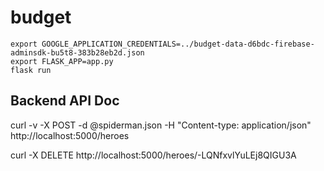 # budget

```
export GOOGLE_APPLICATION_CREDENTIALS=../budget-data-d6bdc-firebase-adminsdk-bu5t8-383b28eb2d.json
export FLASK_APP=app.py
flask run
```

## Backend API Doc

curl -v -X POST -d @spiderman.json -H "Content-type: application/json" http://localhost:5000/heroes

curl -X DELETE http://localhost:5000/heroes/-LQNfxvlYuLEj8QIGU3A